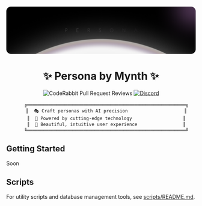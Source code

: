 <div align="center">

![Mynth Persona Banner](assets/banner.png)

# ✨ **Persona by Mynth** ✨

![CodeRabbit Pull Request Reviews](https://img.shields.io/coderabbit/prs/github/mynthio/mynth-persona?utm_source=oss&utm_medium=github&utm_campaign=mynthio%2Fmynth-persona&labelColor=171717&color=FF570A&link=https%3A%2F%2Fcoderabbit.ai&label=CodeRabbit+Reviews) [![Discord](https://img.shields.io/badge/Discord-%235865F2.svg?&logo=discord&logoColor=white)](https://discord.gg/ktHXuPVaqB)

```
    ╔═══════════════════════════════════════════════════════════╗
    ║  🎭 Craft personas with AI precision                     ║
    ║  🚀 Powered by cutting-edge technology                   ║
    ║  💎 Beautiful, intuitive user experience                 ║
    ╚═══════════════════════════════════════════════════════════╝
```

</div>

## Getting Started

Soon

## Scripts

For utility scripts and database management tools, see [scripts/README.md](scripts/README.md).

